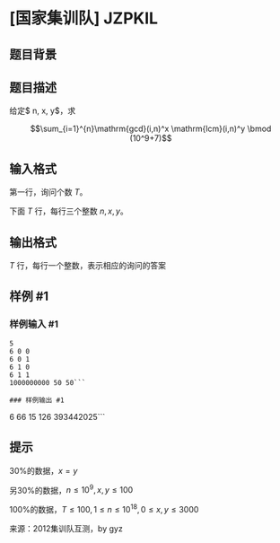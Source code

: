 # [国家集训队] JZPKIL

## 题目背景



## 题目描述

给定$ n, x, y$，求

$$\sum_{i=1}^{n}\mathrm{gcd}(i,n)^x \mathrm{lcm}(i,n)^y \bmod (10^9+7)$$



## 输入格式

第一行，询问个数 $T$。

下面 $T$ 行，每行三个整数 $n, x, y$。

## 输出格式

$T$ 行，每行一个整数，表示相应的询问的答案

## 样例 #1

### 样例输入 #1
```
5
6 0 0
6 0 1
6 1 0
6 1 1
1000000000 50 50```

### 样例输出 #1

```
6
66
15
126
393442025```

## 提示

30%的数据，$x=y$

另30%的数据，$n \le 10^9, x, y \le 100$

100%的数据，$T \le 100, 1 \le n \le 10^{18}, 0 \le x, y \le 3000$

来源：2012集训队互测，by gyz
